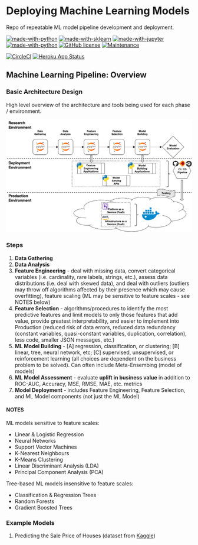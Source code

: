 # Deploying Machine Learning Models

Repo of repeatable ML model pipeline development and deployment.

[![made-with-python](https://img.shields.io/badge/Made%20with-Python-1f425f.svg)](https://www.python.org/)
[![made-with-sklearn](https://img.shields.io/badge/Made%20with-sklearn-1f425f.svg)](https://www.python.org/)
[![made-with-jupyter](https://img.shields.io/badge/Made%20with-Jupyter-1f425f.svg)](https://www.python.org/)
[![made-with-python](https://img.shields.io/badge/Made%20with-Visual%20Studio%20Code-1f425f.svg)](https://www.python.org/)
[![GitHub license](https://img.shields.io/github/license/Naereen/StrapDown.js.svg)](https://github.com/Naereen/StrapDown.js/blob/master/LICENSE)
[![Maintenance](https://img.shields.io/badge/Maintained%3F-yes-green.svg)](https://GitHub.com/Naereen/StrapDown.js/graphs/commit-activity)

[![CircleCI](https://circleci.com/gh/ngilmore/ml_model_deployment.svg?style=svg)](https://circleci.com/gh/ngilmore/ml_model_deployment)
[![Heroku App Status](https://heroku-shields.herokuapp.com/lasso-reg-model)](https://lasso-reg-model.herokuapp.com/version)

## Machine Learning Pipeline: Overview

### Basic Architecture Design

High level overview of the architecture and tools being used for each phase / environment.

![Basic Architecture Design](/images/basic_architecture.png)

### Steps

1. **Data Gathering**
2. **Data Analysis**
3. **Feature Engineering** - deal with missing data, convert categorical variables (i.e. cardinality, rare labels, strings, etc.), assess data distributions (i.e. deal with skewed data), and deal with outliers (outliers may throw off algorithms affected by their presence which may cause overfitting), feature scaling (ML may be sensitive to feature scales - see NOTES below)
4. **Feature Selection** - algorithms/procedures to identify the most predictive features and limit models to only those features that add value, provide greatest interpretability, and easier to implement into Production (reduced risk of data errors, reduced data redundancy (constant variables, quasi-constant variables, duplication, correlation), less code, smaller JSON messages, etc.)
5. **ML Model Building** - [A] regression, classification, or clustering; [B] linear, tree, neural network, etc; [C] supervised, unsupervised, or reinforcement learning (all choices are dependent on the business problem to be solved). Can often include Meta-Ensembing (model of models)
6. **ML Model Assessment** - evaluate **uplift in business value** in addition to ROC-AUC, Accuracy, MSE, RMSE, MAE, etc. metrics
7. **Model Deployment** - includes Feature Engineering, Feature Selection, and ML Model components (not just the ML Model)

#### NOTES

ML models sensitive to feature scales:

- Linear & Logistic Regression
- Neural Networks
- Support Vector Machines
- K-Nearest Neighbours
- K-Means Clustering
- Linear Discriminant Analysis (LDA)
- Principal Component Analysis (PCA)

Tree-based ML models insensitive to feature scales:

- Classification & Regression Trees
- Random Forests
- Gradient Boosted Trees

### Example Models

1. Predicting the Sale Price of Houses (dataset from [Kaggle](https://www.kaggle.com/c/house-prices-advanced-regression-techniques/data))
